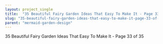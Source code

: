 ```yaml
---
layout: project_single
title:  "35 Beautiful Fairy Garden Ideas That Easy To Make It - Page 33 of 35"
slug: "35-beautiful-fairy-garden-ideas-that-easy-to-make-it-page-33-of-35"
parent: "mermaid-garden-design"
---
```

35 Beautiful Fairy Garden Ideas That Easy To Make It - Page 33 of 35